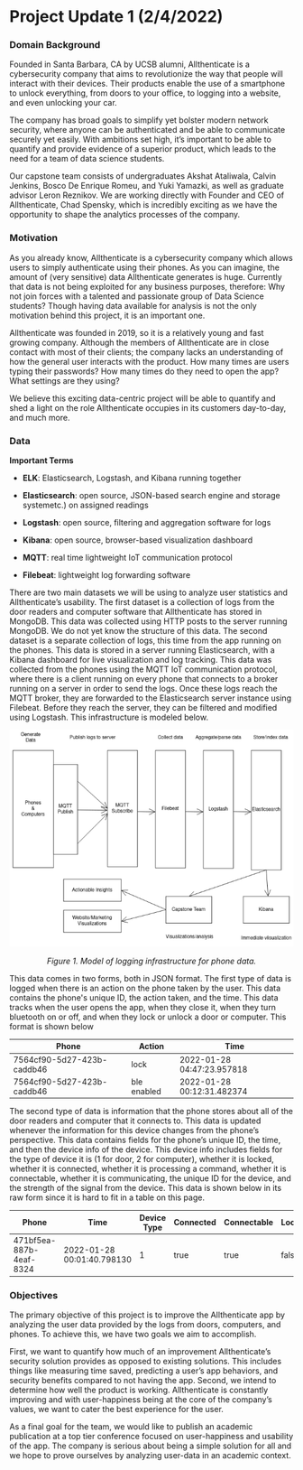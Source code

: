 # Project Update 1 (2/4/2022)

### **Domain Background**

Founded in Santa Barbara, CA by UCSB alumni, Allthenticate is a cybersecurity company that aims to revolutionize the way that people will interact with their devices. Their products enable the use of a smartphone to unlock everything, from doors to your office, to logging into a website, and even unlocking your car. 

The company has broad goals to simplify yet bolster modern network security, where anyone can be authenticated and be able to communicate securely yet easily. With ambitions set high, it’s important to be able to quantify and provide evidence of a superior product, which leads to the need for a team of data science students. 

Our capstone team consists of undergraduates Akshat Ataliwala, Calvin Jenkins, Bosco De Enrique Romeu, and Yuki Yamazki, as well as graduate advisor Leron Reznikov. We are working directly with Founder and CEO of Allthenticate, Chad Spensky, which is incredibly exciting as we have the opportunity to shape the analytics processes of the company. 


### **Motivation**

As you already know, Allthenticate is a cybersecurity company which allows users to simply authenticate using their phones. As you can imagine, the amount of (very sensitive) data Allthenticate generates is huge. Currently that data is not being exploited for any business purposes, therefore: Why not join forces with a talented and passionate group of Data Science students? Though having data available for analysis is not the only motivation behind this project, it is an important one.

Allthenticate was founded in 2019, so it is a relatively young and fast growing company. Although the members of Allthenticate are in close contact with most of their clients; the company lacks an understanding of how the general user interacts with the product. How many times are users typing their passwords? How many times do they need to open the app? What settings are they using? 

We believe this exciting data-centric project will be able to quantify and shed a light on the role Allthenticate occupies in its customers day-to-day, and much more.

 
### **Data**

**Important Terms**

* **ELK**: Elasticsearch, Logstash, and Kibana running together

* **Elasticsearch**: open source, JSON-based search engine and storage systemetc.) on assigned readings

* **Logstash**: open source, filtering and aggregation software for logs

* **Kibana**: open source, browser-based visualization dashboard

* **MQTT**: real time lightweight IoT communication protocol

* **Filebeat**: lightweight log forwarding software

There are two main datasets we will be using to analyze user statistics and Allthenticate’s usability. 
The first dataset is a collection of logs from the door readers and computer software that Allthenticate has stored in MongoDB. This data was collected using HTTP posts to the server running MongoDB. We do not yet know the structure of this data.
The second dataset is a separate collection of logs, this time from the app running on the phones. This data is stored in a server running Elasticsearch, with a Kibana dashboard for live visualization and log tracking. This data was collected from the phones using the MQTT IoT communication protocol, where there is a client running on every phone that connects to a broker running on a server in order to send the logs. Once these logs reach the MQTT broker, they are forwarded to the Elasticsearch server instance using Filebeat. Before they reach the server, they can be filtered and modified using Logstash. This infrastructure is modeled below. 

![](images/log_infrastructure.png)
<p align="center">
<em>Figure 1. Model of logging infrastructure for phone data.</em>
</p> 

This data comes in two forms, both in JSON format. The first type of data is logged when there is an action on the phone taken by the user. This data contains the phone's unique ID, the action taken, and the time. This data tracks when the user opens the app, when they close it, when they turn bluetooth on or off, and when they lock or unlock a door or computer. This format is shown below


Phone | Action | Time
---|---|---
7564cf90-5d27-423b-caddb46 | lock | 2022-01-28 04:47:23.957818
7564cf90-5d27-423b-caddb46 | ble enabled | 2022-01-28 00:12:31.482374
 
The second type of data is information that the phone stores about all of the door readers and computer that it connects to. This data is updated whenever the information for this device changes from the phone’s perspective. This data contains fields for the phone’s unique ID, the time, and then the device info of the device. This device info includes fields for the type of device it is (1 for door, 2 for computer), whether it is locked, whether it is connected, whether it is processing a command, whether it is connectable, whether it is communicating, the unique ID for the device, and the strength of the signal from the device. This data is shown below in its raw form since it is hard to fit in a table on this page.

Phone | Time | Device Type | Connected | Connectable | Locked | Connecting | UUID | RSSI
---|---|---|---|---|---|---|---|---
471bf5ea-887b-4eaf-8324 | 2022-01-28 00:01:40.798130 | 1 | true | true | false | false | 10f9ef4-14fc-42a7 | -51

### **Objectives**

The primary objective of this project is to improve the Allthenticate app by analyzing the user data provided by the logs from doors, computers, and phones. To achieve this, we have two goals we aim to accomplish.

First, we want to quantify how much of an improvement Allthenticate’s security solution provides as opposed to existing solutions. This includes things like measuring time saved, predicting a user’s app behaviors, and security benefits compared to not having the app. Second, we intend to determine how well the product is working. Allthenticate is constantly improving and with  user-happiness being at the core of the company’s values, we want to cater the best experience for the user. 

As a final goal for the team, we would like to publish an academic publication at a top tier conference focused on user-happiness and usability of the app. The company is serious about being a simple solution for all and we hope to prove ourselves by analyzing user-data in an academic context. 

